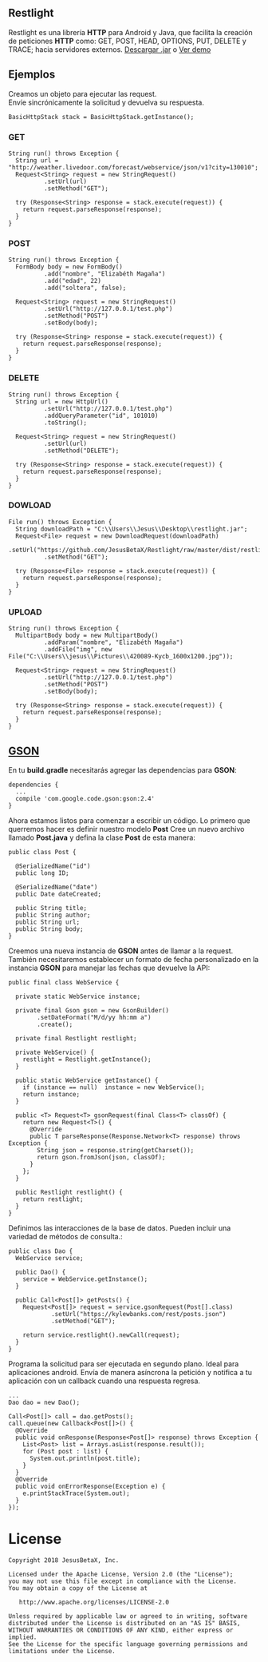 ## Restlight

Restlight es una librería **HTTP** para Android y Java, que facilita la creación de peticiones **HTTP** como: GET, POST, HEAD, OPTIONS, PUT, DELETE y TRACE; hacia servidores externos. [Descargar .jar](https://github.com/JesusBetaX/Restlight/raw/master/dist/restlight.jar) o [Ver demo](https://github.com/JesusBetaX/restlight/tree/master/restlight/examples/src/com/jx) 

## Ejemplos

Creamos un objeto para ejecutar las request.  
Envíe sincrónicamente la solicitud y devuelva su respuesta.
```
BasicHttpStack stack = BasicHttpStack.getInstance();
```

### GET
```
String run() throws Exception {
  String url = "http://weather.livedoor.com/forecast/webservice/json/v1?city=130010";
  Request<String> request = new StringRequest()
          .setUrl(url)
          .setMethod("GET");

  try (Response<String> response = stack.execute(request)) {
    return request.parseResponse(response);
  }
}
```

### POST
```
String run() throws Exception {
  FormBody body = new FormBody()
          .add("nombre", "Elizabéth Magaña")
          .add("edad", 22)
          .add("soltera", false);
    
  Request<String> request = new StringRequest()
          .setUrl("http://127.0.0.1/test.php")
          .setMethod("POST")
          .setBody(body);

  try (Response<String> response = stack.execute(request)) {
    return request.parseResponse(response);
  }
}
```

### DELETE
```
String run() throws Exception {
  String url = new HttpUrl()
          .setUrl("http://127.0.0.1/test.php")
          .addQueryParameter("id", 101010)
          .toString();

  Request<String> request = new StringRequest()
          .setUrl(url)
          .setMethod("DELETE");

  try (Response<String> response = stack.execute(request)) {
    return request.parseResponse(response);
  }
}
```

### DOWLOAD
```
File run() throws Exception {
  String downloadPath = "C:\\Users\\Jesus\\Desktop\\restlight.jar";
  Request<File> request = new DownloadRequest(downloadPath)
          .setUrl("https://github.com/JesusBetaX/Restlight/raw/master/dist/restlight.jar")
          .setMethod("GET");

  try (Response<File> response = stack.execute(request)) {
    return request.parseResponse(response);
  }
}
```

### UPLOAD
```
String run() throws Exception { 
  MultipartBody body = new MultipartBody()
          .addParam("nombre", "Elizabéth Magaña")
          .addFile("img", new File("C:\\Users\\jesus\\Pictures\\420089-Kycb_1600x1200.jpg"));
    
  Request<String> request = new StringRequest()
          .setUrl("http://127.0.0.1/test.php")
          .setMethod("POST")
          .setBody(body);

  try (Response<String> response = stack.execute(request)) {
    return request.parseResponse(response);
  }
}
```

## [GSON](https://github.com/JesusBetaX/WebServiceDemo) 

En tu **build.gradle** necesitarás agregar las dependencias para **GSON**:

```
dependencies {
  ...
  compile 'com.google.code.gson:gson:2.4'
}
```


Ahora estamos listos para comenzar a escribir un código. Lo primero que querremos hacer es definir nuestro modelo **Post**
Cree un nuevo archivo llamado **Post.java** y defina la clase **Post** de esta manera:

```
public class Post {
  
  @SerializedName("id")
  public long ID;
    
  @SerializedName("date")
  public Date dateCreated;
 
  public String title;
  public String author;
  public String url;
  public String body;
}
```


Creemos una nueva instancia de **GSON** antes de llamar a la request. También necesitaremos establecer un formato de fecha personalizado en la instancia **GSON** para manejar las fechas que devuelve la API:

```
public final class WebService {

  private static WebService instance;
  
  private final Gson gson = new GsonBuilder()
  		.setDateFormat("M/d/yy hh:mm a")
		.create();
  
  private final Restlight restlight;
  
  private WebService() {
    restlight = Restlight.getInstance();
  }
  
  public static WebService getInstance() {
    if (instance == null)  instance = new WebService();
    return instance;
  }
  
  public <T> Request<T> gsonRequest(final Class<T> classOf) {
    return new Request<T>() {
      @Override
      public T parseResponse(Response.Network<T> response) throws Exception {
        String json = response.string(getCharset());
        return gson.fromJson(json, classOf);
      }
    };
  }
  
  public Restlight restlight() {
    return restlight;
  }
}
```


Definimos las interacciones de la base de datos. Pueden incluir una variedad de métodos de consulta.:

```
public class Dao {
  WebService service;
    
  public Dao() {
    service = WebService.getInstance();
  }

  public Call<Post[]> getPosts() {
    Request<Post[]> request = service.gsonRequest(Post[].class)
            .setUrl("https://kylewbanks.com/rest/posts.json")
            .setMethod("GET");
    
    return service.restlight().newCall(request);
  }
}
```

Programa la solicitud para ser ejecutada en segundo plano. Ideal para aplicaciones android. 
Envía de manera asíncrona la petición y notifica a tu aplicación con un callback cuando una respuesta regresa.
```
...
Dao dao = new Dao();
    
Call<Post[]> call = dao.getPosts(); 
call.queue(new Callback<Post[]>() {
  @Override
  public void onResponse(Response<Post[]> response) throws Exception {
    List<Post> list = Arrays.asList(response.result());
    for (Post post : list) {
      System.out.println(post.title);
    }
  }
  @Override
  public void onErrorResponse(Exception e) {
    e.printStackTrace(System.out);
  }
});
```
License
=======

    Copyright 2018 JesusBetaX, Inc.

    Licensed under the Apache License, Version 2.0 (the "License");
    you may not use this file except in compliance with the License.
    You may obtain a copy of the License at

       http://www.apache.org/licenses/LICENSE-2.0

    Unless required by applicable law or agreed to in writing, software
    distributed under the License is distributed on an "AS IS" BASIS,
    WITHOUT WARRANTIES OR CONDITIONS OF ANY KIND, either express or implied.
    See the License for the specific language governing permissions and
    limitations under the License.